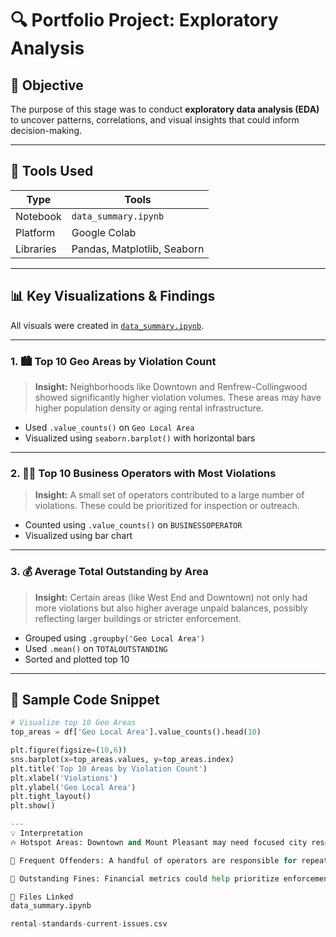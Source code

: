 # 🔍 Portfolio Project: Exploratory Analysis

## 🎯 Objective

The purpose of this stage was to conduct **exploratory data analysis (EDA)** to uncover patterns, correlations, and visual insights that could inform decision-making.

---

## 🧰 Tools Used

| Type         | Tools              |
|--------------|--------------------|
| Notebook     | `data_summary.ipynb` |
| Platform     | Google Colab       |
| Libraries    | Pandas, Matplotlib, Seaborn |

---

## 📊 Key Visualizations & Findings

All visuals were created in [`data_summary.ipynb`](../notebooks/data_summary.ipynb).

---

### 1. 🏙️ Top 10 Geo Areas by Violation Count

> **Insight:** Neighborhoods like Downtown and Renfrew-Collingwood showed significantly higher violation volumes. These areas may have higher population density or aging rental infrastructure.

- Used `.value_counts()` on `Geo Local Area`
- Visualized using `seaborn.barplot()` with horizontal bars

---

### 2. 🧑‍💼 Top 10 Business Operators with Most Violations

> **Insight:** A small set of operators contributed to a large number of violations. These could be prioritized for inspection or outreach.

- Counted using `.value_counts()` on `BUSINESSOPERATOR`
- Visualized using bar chart

---

### 3. 💰 Average Total Outstanding by Area

> **Insight:** Certain areas (like West End and Downtown) not only had more violations but also higher average unpaid balances, possibly reflecting larger buildings or stricter enforcement.

- Grouped using `.groupby('Geo Local Area')`
- Used `.mean()` on `TOTALOUTSTANDING`
- Sorted and plotted top 10

---

## 📸 Sample Code Snippet

```python
# Visualize top 10 Geo Areas
top_areas = df['Geo Local Area'].value_counts().head(10)

plt.figure(figsize=(10,6))
sns.barplot(x=top_areas.values, y=top_areas.index)
plt.title('Top 10 Areas by Violation Count')
plt.xlabel('Violations')
plt.ylabel('Geo Local Area')
plt.tight_layout()
plt.show()

---
💡 Interpretation
🔥 Hotspot Areas: Downtown and Mount Pleasant may need focused city resources.

🧾 Frequent Offenders: A handful of operators are responsible for repeat violations.

💸 Outstanding Fines: Financial metrics could help prioritize enforcement or support.

📂 Files Linked
data_summary.ipynb

rental-standards-current-issues.csv



